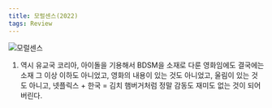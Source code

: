 ```yaml
---
title: 모럴센스(2022)
tags: Review
---
```


![모럴센스](https://user-images.githubusercontent.com/50545088/157464653-4ca78dad-8eb5-4a26-aff1-a61e4c4fe7cb.jpeg)

1. 역시 유교국 코리아, 아이돌을 기용해서 BDSM을 소재로 다룬 영화임에도 결국에는 소재 그 이상 이하도 아니었고, 영화의 내용이 있는 것도 아니었고, 울림이 있는 것도 아니고, 넷플릭스 + 한국 = 김치 햄버거처럼 정말 감동도 재미도 없는 것이 되어버린다.